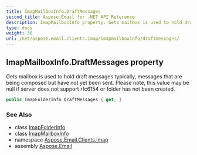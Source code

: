 ```yaml
---
title: ImapMailboxInfo.DraftMessages
second_title: Aspose.Email for .NET API Reference
description: ImapMailboxInfo property. Gets mailbox is used to hold draft messages typically messages that are being composed but have not yet been sent. Please note this value may be null if server does not support rfc6154 or folder has not been created
type: docs
weight: 30
url: /net/aspose.email.clients.imap/imapmailboxinfo/draftmessages/
---
```

## ImapMailboxInfo.DraftMessages property

Gets mailbox is used to hold draft messages typically, messages that are being composed but have not yet been sent. Please note, this value may be null if server does not support rfc6154 or folder has not been created.

```csharp
public ImapFolderInfo DraftMessages { get; }
```

### See Also

* class [ImapFolderInfo](../../imapfolderinfo/)
* class [ImapMailboxInfo](../)
* namespace [Aspose.Email.Clients.Imap](../../imapmailboxinfo/)
* assembly [Aspose.Email](../../../)


